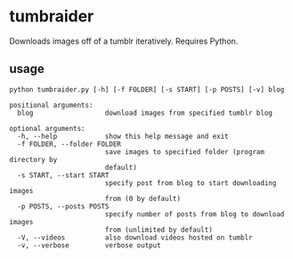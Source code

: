 # tumbraider
Downloads images off of a tumblr iteratively. Requires Python.

## usage
`python tumbraider.py [-h] [-f FOLDER] [-s START] [-p POSTS] [-v] blog`

```
positional arguments:
  blog                  download images from specified tumblr blog

optional arguments:
  -h, --help            show this help message and exit
  -f FOLDER, --folder FOLDER
                        save images to specified folder (program directory by
                        default)
  -s START, --start START
                        specify post from blog to start downloading images
                        from (0 by default)
  -p POSTS, --posts POSTS
                        specify number of posts from blog to download images
                        from (unlimited by default)
  -V, --videos          also download videos hosted on tumblr
  -v, --verbose         verbose output
```
